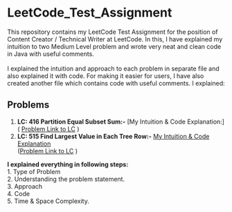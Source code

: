 # LeetCode_Test_Assignment
This repository contains my LeetCode Test Assignment for the position of Content Creator / Technical Writer at LeetCode. In this, I have explained my intuition to two Medium Level problem and wrote  very neat and clean code in Java with useful comments. 
<br> <br>
I explained the intuition and approach to each problem in separate file and also explained it with code. For making it easier for users, I have also created another file which contains code with useful comments. I explained:

## Problems
 1. **LC: 416 Partition Equal Subset Sum:-**  [My Intuition & Code Explanation:]
    <br>
    ( [Problem Link to LC](https://leetcode.com/problems/partition-equal-subset-sum/) )
 2. **LC: 515 Find Largest Value in Each Tree Row:-** [My Intuition & Code Explanation](https://github.com/Jagrit29/LeetCode_Test_Assignment/tree/master/LC-515.%20Find%20Largest%20Value%20in%20Each%20Tree%20Row)
    <br>
    ([Problem Link to LC](https://leetcode.com/problems/find-largest-value-in-each-tree-row/) )
    <br>

   **I explained everything in following steps:** <br>
       1. Type of Problem <br>
       2. Understanding the problem statement. <br>
       3. Approach <br>
       4. Code     <br>
       5. Time & Space Complexity.  <br>



